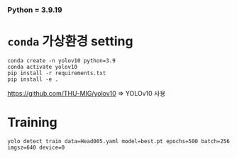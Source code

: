 ### Python = 3.9.19

# `conda` 가상환경 setting

```
conda create -n yolov10 python=3.9 
conda activate yolov10
pip install -r requirements.txt
pip install -e .
```

https://github.com/THU-MIG/yolov10
=> YOLOv10 사용

# Training
```
yolo detect train data=Head005.yaml model=best.pt epochs=500 batch=256 imgsz=640 device=0
```
